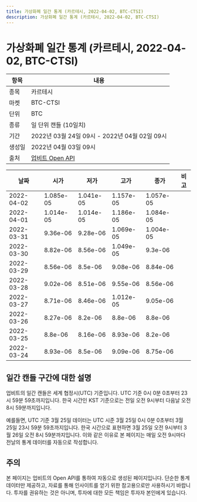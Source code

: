 ```yaml
---
title: 가상화폐 일간 통계 (카르테시, 2022-04-02, BTC-CTSI)
description: 가상화폐 일간 통계 (카르테시, 2022-04-02, BTC-CTSI)
---
```



가상화폐 일간 통계 (카르테시, 2022-04-02, BTC-CTSI)
===

|항목|내용|
|--|--|
|종목|카르테시|
|마켓|BTC-CTSI|
|단위|BTC|
|종류|일 단위 캔들 (10일치)|
|기간|2022년 03월 24일 09시 - 2022년 04월 02일 09시|
|생성일|2022년 04월 03일 09시|
|출처|[업비트 Open API](https://docs.upbit.com)|


|날짜|시가|저가|고가|종가|비고|
|--|--|--|--|--|--|
|2022-04-02|1.085e-05|1.041e-05|1.157e-05|1.057e-05|    |
|2022-04-01|1.014e-05|1.014e-05|1.186e-05|1.084e-05|    |
|2022-03-31|9.36e-06|9.28e-06|1.069e-05|1.004e-05|    |
|2022-03-30|8.82e-06|8.56e-06|1.049e-05|9.3e-06|    |
|2022-03-29|8.56e-06|8.5e-06|9.08e-06|8.84e-06|    |
|2022-03-28|9.02e-06|8.51e-06|9.55e-06|8.56e-06|    |
|2022-03-27|8.71e-06|8.46e-06|1.012e-05|9.05e-06|    |
|2022-03-26|8.27e-06|8.2e-06|8.8e-06|8.8e-06|    |
|2022-03-25|8.8e-06|8.16e-06|8.93e-06|8.2e-06|    |
|2022-03-24|8.93e-06|8.5e-06|9.09e-06|8.75e-06|    |


일간 캔들 구간에 대한 설명
---


업비트의 일간 캔들은 세계 협정시(UTC) 기준입니다. 
UTC 기준 0시 0분 0초부터 23시 59분 59초까지입니다. 
한국 시간인 KST 기준으로는 전일 오전 9시부터 다음날 오전 8시 59분까지입니다. 


예를들면, UTC 기준 3월 25일 데이터는 UTC 시준 3월 25일 0시 0분 0초부터 3월 25일 23시 59분 59초까지입니다. 
한국 시간으로 표현하면 3월 25일 오전 9시부터 3월 26일 오전 8시 59분까지입니다. 
이와 같은 이유로 본 페이지는 매일 오전 9시마다 전날의 통계 데이터를 자동으로 작성합니다. 


주의
---


본 페이지는 업비트의 Open API를 통하여 자동으로 생성된 페이지입니다. 
단순한 통계 데이터만 제공하고, 자료를 통해 인사이트를 얻기 위한 참고용으로만 사용하시기 바랍니다. 
투자를 권유하는 것은 아니며, 투자에 대한 모든 책임은 투자자 본인에게 있습니다. 

